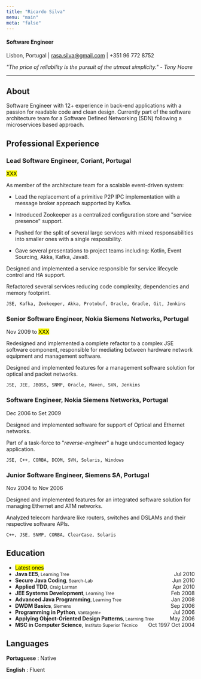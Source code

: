 ```yaml
---
title: "Ricardo Silva"
menu: "main"
meta: "false"
---
```


#### Software Engineer

<span class="fa fa-map-marker"> Lisbon, Portugal  |</i>
<span class="fa fa-envelope">   rasa.silva@gmail.com  |</i>
<span class="fa fa-mobile-phone">   +351 96 772 8752</i>

_"The price of reliability is the pursuit of the utmost simplicity." - Tony Hoare_

---

## About

Software Engineer with 12+ experience in back-end applications with a passion for readable code and clean design.
Currently part of the software architecture team for a Software Defined Networking (SDN) following a microservices based approach.


## Professional Experience

### Lead Software Engineer, Coriant, Portugal
<mark><time>XXX</time></mark>

As member of the architecture team for a scalable event-driven system:

- Lead the replacement of a primitive P2P IPC implementation with a message broker approach supported by Kafka.

- Introduced Zookeeper as a centralized configuration store and "service presence" support.

- Pushed for the split of several large services with mixed responsabilities into smaller ones with a single resposibility.

- Gave several presentations to project teams including: Kotlin, Event Sourcing, Akka, Kafka, Java8.

Designed and implemented a service responsible for service lifecycle control and HA support.

Refactored several services reducing code complexity, dependencies and memory footprint.

`JSE, Kafka, Zookeeper, Akka, Protobuf, Oracle, Gradle, Git, Jenkins`

### Senior Software Engineer, Nokia Siemens Networks, Portugal
<time>Nov 2009 to <mark>XXX</mark></time>

Redesigned and implemented a complete refactor to a complex JSE software component, responsible for mediating between hardware network equipment and management software.

Designed and implemented features for a management software solution for optical and packet networks.

`JSE, JEE, JBOSS, SNMP, Oracle, Maven, SVN, Jenkins`

### Software Engineer, Nokia Siemens Networks, Portugal
<time>Dec 2006 to Set 2009</time>
 
Designed and implemented software for support of Optical and Ethernet networks.

Part of a task-force to "_reverse-engineer_" a huge undocumented legacy application.

`JSE, C++, CORBA, DCOM, SVN, Solaris, Windows`

### Junior Software Engineer, Siemens SA, Portugal
<time>Nov 2004 to Nov 2006</time>

Designed and implemented features for an integrated software solution for managing Ethernet and ATM networks.

Analyzed telecom hardware like routers, switches and DSLAMs and their respective software APIs.

`C++, JSE, SNMP, CORBA, ClearCase, Solaris`


## Education

- <mark>Latest ones</mark>
- **Java EE5**<small>, Learning Tree</small>
<time style="float: right">Jul 2010</time>
- **Secure Java Coding**<small>, Search-Lab</small>
<time style="float: right">Jun 2010</time>
- **Applied TDD**<small>, Craig Larman</small>
<time style="float: right">Apr 2010</time>
- **JEE Systems Development**<small>, Learning Tree</small>
<time style="float: right">Feb 2008</time>
- **Advanced Java Programming**<small>, Learning Tree</small> 
<time style="float: right">Jan 2008</time>
- **DWDM Basics**<small>, Siemens</small>
<time style="float: right">Sep 2006</time> 
- **Programming in Python**<small>, Vantagem+</small>
<time style="float: right">Jul 2006</time> 
- **Applying Object-Oriented Design Patterns**<small>, Learning Tree </small>
<time style="float: right">May 2006 </time>
- **MSC in Computer Science**, <small>Instituto Superior Técnico</small>
<time style="float: right">Oct 1997 <span class="fa fa-arrow-right"></span> Oct 2004</time>

## Languages

**Portuguese**
: Native

**English**
: Fluent
